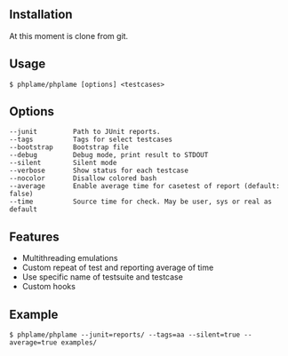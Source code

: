 Installation
------------

At this moment is clone from git.

Usage
------------

    $ phplame/phplame [options] <testcases>

Options
------------
    --junit         Path to JUnit reports.
    --tags          Tags for select testcases
    --bootstrap     Bootstrap file
    --debug         Debug mode, print result to STDOUT
    --silent        Silent mode
    --verbose       Show status for each testcase
    --nocolor       Disallow colored bash
    --average       Enable average time for casetest of report (default: false)
    --time          Source time for check. May be user, sys or real as default

Features
------------

* Multithreading emulations
* Custom repeat of test and reporting average of time
* Use specific name of testsuite and testcase
* Custom hooks

Example
------------

    $ phplame/phplame --junit=reports/ --tags=aa --silent=true --average=true examples/
